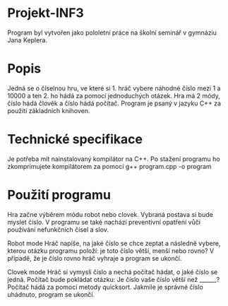 # Projekt-INF3
Program byl vytvořen jako pololetní práce na školní seminář v gymnáziu Jana Keplera.

# Popis
Jedná se o číselnou hru, ve které si 1. hráč vybere náhodné číslo mezi 1 a 10000 a ten 2. ho hádá za pomocí jednoduchých otázek. Hra má 2 módy, číslo hádá člověk a číslo hádá počítač. Program je psaný v jazyku C++ za použití základních knihoven. 

# Technické specifikace
Je potřeba mít nainstalovaný kompilátor na C++. Po stažení programu ho zkomprimujete kompilátorem za pomocí g++ program.cpp -o program

# Použití programu
Hra začne výběrem módu robot nebo clovek. Vybraná postava si bude myslet číslo. V programu se také nachází preventivní opatření vůči používání nefunkčních čísel a slov.

Robot mode
  Hráč napíše, na jaké číslo se chce zeptat a následně vybere, kterou otázku programu položí: je toto číslo větší, menší nebo rovno? V případě, že je číslo rovno hráč vyhraje a program se ukončí.
  
Clovek mode
    Hráč si vymyslí číslo a nechá počítač hádat, o jaké číslo se jedná. Počítač bude pokládat otázku: Je číslo vaše číslo větší než ______? Počítač hádá za pomocí metody quicksort. Jakmile je správné číslo uhádnuto, program se ukončí. 
